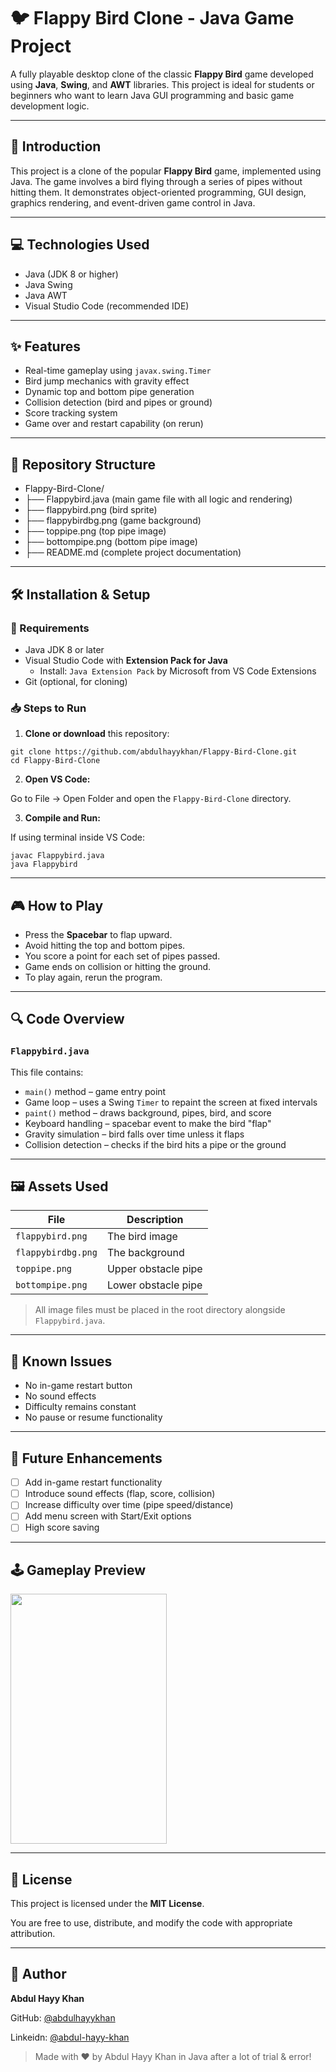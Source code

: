 # 🐦 Flappy Bird Clone - Java Game Project

A fully playable desktop clone of the classic **Flappy Bird** game developed using **Java**, **Swing**, and **AWT** libraries. This project is ideal for students or beginners who want to learn Java GUI programming and basic game development logic.

---

## 📖 Introduction

This project is a clone of the popular **Flappy Bird** game, implemented using Java. The game involves a bird flying through a series of pipes without hitting them. It demonstrates object-oriented programming, GUI design, graphics rendering, and event-driven game control in Java.

---

## 💻 Technologies Used

- Java (JDK 8 or higher)
- Java Swing
- Java AWT
- Visual Studio Code (recommended IDE)

---

## ✨ Features

- Real-time gameplay using `javax.swing.Timer`
- Bird jump mechanics with gravity effect
- Dynamic top and bottom pipe generation
- Collision detection (bird and pipes or ground)
- Score tracking system
- Game over and restart capability (on rerun)

---

## 📁 Repository Structure
- Flappy-Bird-Clone/
- ├── Flappybird.java   (main game file with all logic and rendering)
- ├── flappybird.png    (bird sprite)
- ├── flappybirdbg.png  (game background)
- ├── toppipe.png       (top pipe image)
- ├── bottompipe.png    (bottom pipe image)
- ├── README.md         (complete project documentation)

---

## 🛠 Installation & Setup

### 📌 Requirements

- Java JDK 8 or later
- Visual Studio Code with **Extension Pack for Java**
  - Install: `Java Extension Pack` by Microsoft from VS Code Extensions
- Git (optional, for cloning)

### 📥 Steps to Run

1. **Clone or download** this repository:
```
git clone https://github.com/abdulhayykhan/Flappy-Bird-Clone.git
cd Flappy-Bird-Clone
```

2. **Open VS Code:**
   
Go to File → Open Folder and open the ```Flappy-Bird-Clone``` directory.

3. **Compile and Run:**

If using terminal inside VS Code:
```
javac Flappybird.java
java Flappybird
```

---

## 🎮 How to Play

- Press the **Spacebar** to flap upward.
- Avoid hitting the top and bottom pipes.
- You score a point for each set of pipes passed.
- Game ends on collision or hitting the ground.
- To play again, rerun the program.

---

## 🔍 Code Overview

### `Flappybird.java`

This file contains:

- `main()` method – game entry point
- Game loop – uses a Swing `Timer` to repaint the screen at fixed intervals
- `paint()` method – draws background, pipes, bird, and score
- Keyboard handling – spacebar event to make the bird "flap"
- Gravity simulation – bird falls over time unless it flaps
- Collision detection – checks if the bird hits a pipe or the ground

---

## 🖼 Assets Used

| File               | Description             |
|--------------------|-------------------------|
| `flappybird.png`   | The bird image          |
| `flappybirdbg.png` | The background          |
| `toppipe.png`      | Upper obstacle pipe     |
| `bottompipe.png`   | Lower obstacle pipe     |

> All image files must be placed in the root directory alongside `Flappybird.java`.

---

## 🐞 Known Issues

- No in-game restart button
- No sound effects
- Difficulty remains constant
- No pause or resume functionality

---

## 🚀 Future Enhancements

- [ ] Add in-game restart functionality
- [ ] Introduce sound effects (flap, score, collision)
- [ ] Increase difficulty over time (pipe speed/distance)
- [ ] Add menu screen with Start/Exit options
- [ ] High score saving

---

## 🕹 Gameplay Preview

<img src="gamepreview.gif" width="250" height="400"/>

---

## 📄 License

This project is licensed under the **MIT License**.

You are free to use, distribute, and modify the code with appropriate attribution.

---

## 👤 Author

**Abdul Hayy Khan**  

GitHub: [@abdulhayykhan](https://github.com/abdulhayykhan)

Linkeidn: [@abdul-hayy-khan](https://linkedin.com/in/abdul-hayy-khan)


> Made with ❤️ by Abdul Hayy Khan in Java after a lot of trial & error!
